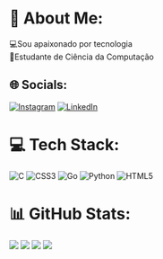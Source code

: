 # 💫 About Me:
💻Sou apaixonado por tecnologia<br>🏤Estudante de Ciência da Computação 


## 🌐 Socials:
[![Instagram](https://img.shields.io/badge/Instagram-%23E4405F.svg?logo=Instagram&logoColor=white)](https://instagram.com/vergutz_) [![LinkedIn](https://img.shields.io/badge/LinkedIn-%230077B5.svg?logo=linkedin&logoColor=white)](https://www.linkedin.com/in/leonardo-vergutz-546132272/) 

# 💻 Tech Stack:
![C](https://img.shields.io/badge/c-%2300599C.svg?style=for-the-badge&logo=c&logoColor=white) ![CSS3](https://img.shields.io/badge/css3-%231572B6.svg?style=for-the-badge&logo=css3&logoColor=white) ![Go](https://img.shields.io/badge/go-%2300ADD8.svg?style=for-the-badge&logo=go&logoColor=white) ![Python](https://img.shields.io/badge/python-3670A0?style=for-the-badge&logo=python&logoColor=ffdd54) ![HTML5](https://img.shields.io/badge/html5-%23E34F26.svg?style=for-the-badge&logo=html5&logoColor=white)
# 📊 GitHub Stats:
![](https://github-readme-stats.vercel.app/api?username=LeonardoVergutz&theme=tokyonight&hide_border=true&include_all_commits=true&count_private=true)
![](https://github-readme-streak-stats.herokuapp.com/?user=LeonardoVergutz&theme=tokyonight&hide_border=true)
![](https://github-readme-stats.vercel.app/api/top-langs/?username=LeonardoVergutz&theme=tokyonight&hide_border=true&include_all_commits=true&count_private=true&layout=compact)
[![](https://visitcount.itsvg.in/api?id=LeonardoVergutz&icon=2&color=0)](https://visitcount.itsvg.in)
